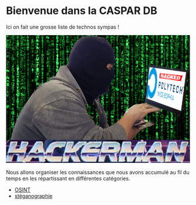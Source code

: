 # Bienvenue dans la CASPAR DB

Ici on fait une grosse liste de technos sympas !

![HACKERMAN](images/HACKERMAN.png)

Nous allons organiser les connaissances que nous avons accumulé au fil du temps en les répartissant en différentes catégories.


- [OSINT](OSINT/OSINT.md)
- [stéganographie](steagano/steagano.md)